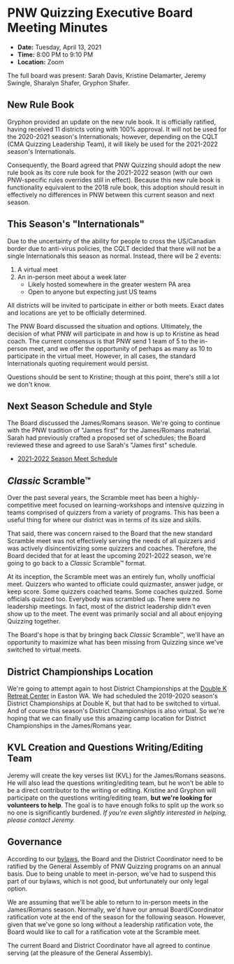 # PNW Quizzing Executive Board Meeting Minutes

- **Date:** Tuesday, April 13, 2021
- **Time:** 8:00 PM to 9:10 PM
- **Location:** Zoom

The full board was present: Sarah Davis, Kristine Delamarter, Jeremy Swingle,
Sharalyn Shafer, Gryphon Shafer.

## New Rule Book

Gryphon provided an update on the new rule book. It is officially ratified,
having received 11 districts voting  with 100% approval. It will not be used for
the 2020-2021 season's Internationals; however, depending on  the CQLT (CMA
Quizzing Leadership Team), it will likely be used for the 2021-2022 season's
Internationals.

Consequently, the Board agreed that PNW Quizzing should adopt the new rule book
as its core rule book for the 2021-2022 season (with our own PNW-specific rules
overrides still in effect). Because this new rule book is functionality
equivalent to the 2018 rule book, this adoption should result in effectively no
differences in PNW between this current season and next season.

## This Season's "Internationals"

Due to the uncertainty of the ability for people to cross the US/Canadian border
due to anti-virus policies, the CQLT decided that there will not be a single
Internationals this season as normal. Instead, there will be 2 events:

1. A virtual meet
2. An in-person meet about a week later
    - Likely hosted somewhere in the greater western PA area
    - Open to anyone but expecting just US teams

All districts will be invited to participate in either or both meets. Exact
dates and locations are yet to be officially determined.

The PNW Board discussed the situation and options. Ultimately, the decision of
what PNW will participate in and how is up to Kristine as head coach. The
current consensus is that PNW send 1 team of 5 to the in-person meet, and we
offer the opportunity of perhaps as many as 10 to participate in the virtual
meet. However, in all cases, the standard Internationals quoting requirement
would persist.

Questions should be sent to Kristine; though at this point, there's still a lot
we don't know.

## Next Season Schedule and Style

The Board discussed the James/Romans season. We're going to continue with the
PNW tradition of "James first" for the James/Romans material. Sarah had
previously crafted a proposed set of schedules; the Board reviewed these and
agreed to use Sarah's "James first" schedule.

- [2021-2022 Season Meet Schedule](../../2021-2022_season/meet_schedule.md)

## <i>Classic</i> Scramble™

Over the past several years, the Scramble meet has been a highly-competitive
meet focused on learning-workshops and intensive quizzing in teams comprised of
quizzers from a variety of programs. This has been a useful thing for where our
district was in terms of its size and skills.

That said, there was concern raised to the Board that the new standard Scramble
meet was not effectively serving the needs of all quizzers and was actively
disincentivizing some quizzers and coaches. Therefore, the Board decided that
for at least the upcoming 2021-2022 season, we're going to go back to a
<i>Classic</i> Scramble™ format.

At its inception, the Scramble meet was an entirely fun, wholly unofficial meet.
Quizzers who wanted to officiate could quizmaster, answer judge, or keep score.
Some quizzers coached teams. Some coaches quizzed. Some officials quizzed too.
Everybody was scrambled up. There were no leadership meetings. In fact, most of
the district leadership didn't even show up to the meet. The event was primarily
social and all about enjoying Quizzing together.

The Board's hope is that by bringing back <i>Classic</i> Scramble™,
we'll have an opportunity to maximize what has been missing from Quizzing since
we've switched to virtual meets.

## District Championships Location

We're going to attempt again to host District Championships at the
[Double K Retreat Center](https://www.doublek.org/)
in Easton WA. We had scheduled the 2019-2020 season's District Championships at
Double K, but that had to be switched to virtual. And of course this season's
District Championships is also virtual. So we're hoping that we can finally use
this amazing camp location for District Championships in the James/Romans year.

## KVL Creation and Questions Writing/Editing Team

Jeremy will create the key verses list (KVL) for the James/Romans seasons. He
will also lead the questions writing/editing team, but he won't be able to be a
direct contributor to the writing or editing. Kristine and Gryphon will
participate on the questions writing/editing team, **but we're looking for
volunteers to help**. The goal is to have enough folks to split up the work so
no one is significantly burdened. *If you're even slightly interested in
helping, please contact Jeremy.*

## Governance

According to our [bylaws](../bylaws.md), the Board and the District Coordinator
need to be ratified by the General Assembly of PNW Quizzing programs on an
annual basis. Due to being unable to meet in-person, we've had to suspend this
part of our bylaws, which is not good, but unfortunately our only legal option.

We are assuming that we'll be able to return to in-person meets in the
James/Romans season. Normally, we'd have our annual Board/Coordinator
ratification vote at the end of the season for the following season. However,
given that we've gone so long without a leadership ratification vote, the Board
would like to call for a ratification vote at the Scramble meet.

The current Board and District Coordinator have all agreed to continue serving
(at the pleasure of the General Assembly).
